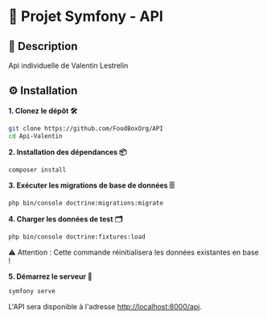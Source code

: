 # 🚀 Projet Symfony - API

## 📖 Description
Api individuelle de Valentin Lestrelin

## ⚙️ Installation

**1. Clonez le dépôt 🛠️**
   ```bash
   git clone https://github.com/FoodBoxOrg/API
   cd Api-Valentin
   ```

**2. Installation des dépendances 📦**
   ```bash
   composer install
   ```

**3. Exécuter les migrations de base de données 🗄️**
   ```bash
   php bin/console doctrine:migrations:migrate
   ```

**4. Charger les données de test 🗂️**
   ```bash
   php bin/console doctrine:fixtures:load
   ```
⚠️ Attention : Cette commande réinitialisera les données existantes en base !

**5. Démarrez le serveur 🚀** 
   ```bash
   symfony serve
   ```

   L'API sera disponible à l'adresse [http://localhost:8000/api](http://localhost:8000/api).
